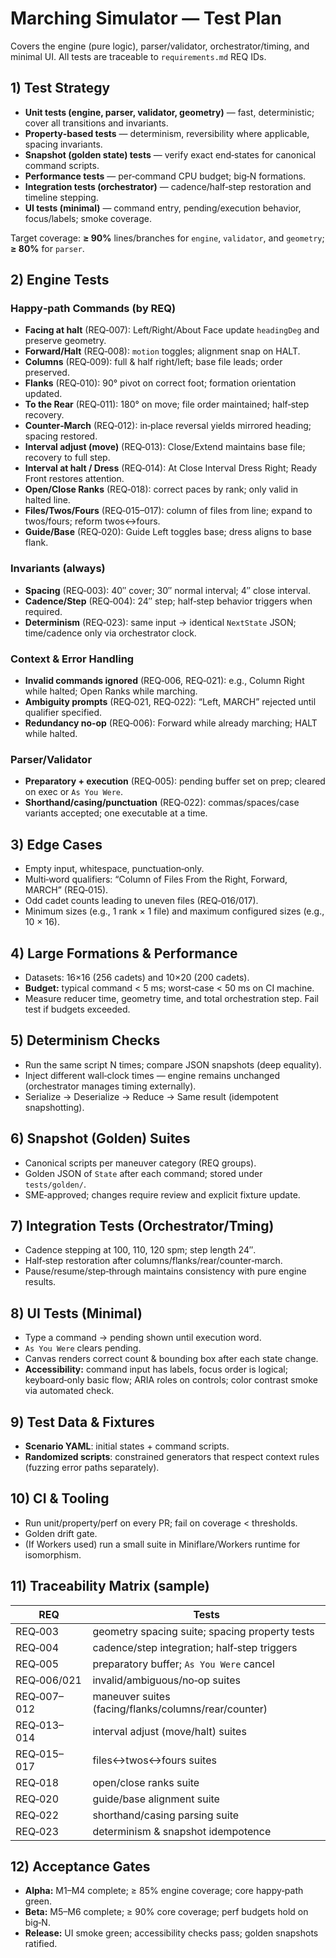 # Marching Simulator — Test Plan

Covers the engine (pure logic), parser/validator, orchestrator/timing, and minimal UI. All tests are traceable to `requirements.md` REQ IDs.

## 1) Test Strategy

- **Unit tests (engine, parser, validator, geometry)** — fast, deterministic; cover all transitions and invariants.
- **Property‑based tests** — determinism, reversibility where applicable, spacing invariants.
- **Snapshot (golden state) tests** — verify exact end‑states for canonical command scripts.
- **Performance tests** — per‑command CPU budget; big‑N formations.
- **Integration tests (orchestrator)** — cadence/half‑step restoration and timeline stepping.
- **UI tests (minimal)** — command entry, pending/execution behavior, focus/labels; smoke coverage.

Target coverage: **≥ 90%** lines/branches for `engine`, `validator`, and `geometry`; **≥ 80%** for `parser`.

## 2) Engine Tests

### Happy‑path Commands (by REQ)
- **Facing at halt** (REQ‑007): Left/Right/About Face update `headingDeg` and preserve geometry.
- **Forward/Halt** (REQ‑008): `motion` toggles; alignment snap on HALT.
- **Columns** (REQ‑009): full & half right/left; base file leads; order preserved.
- **Flanks** (REQ‑010): 90° pivot on correct foot; formation orientation updated.
- **To the Rear** (REQ‑011): 180° on move; file order maintained; half‑step recovery.
- **Counter‑March** (REQ‑012): in‑place reversal yields mirrored heading; spacing restored.
- **Interval adjust (move)** (REQ‑013): Close/Extend maintains base file; recovery to full step.
- **Interval at halt / Dress** (REQ‑014): At Close Interval Dress Right; Ready Front restores attention.
- **Open/Close Ranks** (REQ‑018): correct paces by rank; only valid in halted line.
- **Files/Twos/Fours** (REQ‑015–017): column of files from line; expand to twos/fours; reform twos↔fours.
- **Guide/Base** (REQ‑020): Guide Left toggles base; dress aligns to base flank.

### Invariants (always)
- **Spacing** (REQ‑003): 40″ cover; 30″ normal interval; 4″ close interval.
- **Cadence/Step** (REQ‑004): 24″ step; half‑step behavior triggers when required.
- **Determinism** (REQ‑023): same input → identical `NextState` JSON; time/cadence only via orchestrator clock.

### Context & Error Handling
- **Invalid commands ignored** (REQ‑006, REQ‑021): e.g., Column Right while halted; Open Ranks while marching.
- **Ambiguity prompts** (REQ‑021, REQ‑022): “Left, MARCH” rejected until qualifier specified.
- **Redundancy no‑op** (REQ‑006): Forward while already marching; HALT while halted.

### Parser/Validator
- **Preparatory + execution** (REQ‑005): pending buffer set on prep; cleared on exec or `As You Were`.
- **Shorthand/casing/punctuation** (REQ‑022): commas/spaces/case variants accepted; one executable at a time.

## 3) Edge Cases

- Empty input, whitespace, punctuation‑only.
- Multi‑word qualifiers: “Column of Files From the Right, Forward, MARCH” (REQ‑015).
- Odd cadet counts leading to uneven files (REQ‑016/017).
- Minimum sizes (e.g., 1 rank × 1 file) and maximum configured sizes (e.g., 10 × 16).

## 4) Large Formations & Performance

- Datasets: 16×16 (256 cadets) and 10×20 (200 cadets).
- **Budget:** typical command < 5 ms; worst‑case < 50 ms on CI machine.
- Measure reducer time, geometry time, and total orchestration step. Fail test if budgets exceeded.

## 5) Determinism Checks

- Run the same script N times; compare JSON snapshots (deep equality).
- Inject different wall‑clock times — engine remains unchanged (orchestrator manages timing externally).
- Serialize → Deserialize → Reduce → Same result (idempotent snapshotting).

## 6) Snapshot (Golden) Suites

- Canonical scripts per maneuver category (REQ groups).
- Golden JSON of `State` after each command; stored under `tests/golden/`.
- SME‑approved; changes require review and explicit fixture update.

## 7) Integration Tests (Orchestrator/Tming)

- Cadence stepping at 100, 110, 120 spm; step length 24″.
- Half‑step restoration after columns/flanks/rear/counter‑march.
- Pause/resume/step‑through maintains consistency with pure engine results.

## 8) UI Tests (Minimal)

- Type a command → pending shown until execution word.
- `As You Were` clears pending.
- Canvas renders correct count & bounding box after each state change.
- **Accessibility:** command input has labels, focus order is logical; keyboard‑only basic flow; ARIA roles on controls; color contrast smoke via automated check.

## 9) Test Data & Fixtures

- **Scenario YAML**: initial states + command scripts.
- **Randomized scripts**: constrained generators that respect context rules (fuzzing error paths separately).

## 10) CI & Tooling

- Run unit/property/perf on every PR; fail on coverage < thresholds.
- Golden drift gate.
- (If Workers used) run a small suite in Miniflare/Workers runtime for isomorphism.

## 11) Traceability Matrix (sample)

| REQ | Tests |
|---|---|
| REQ‑003 | geometry spacing suite; spacing property tests |
| REQ‑004 | cadence/step integration; half‑step triggers |
| REQ‑005 | preparatory buffer; `As You Were` cancel |
| REQ‑006/021 | invalid/ambiguous/no‑op suites |
| REQ‑007–012 | maneuver suites (facing/flanks/columns/rear/counter) |
| REQ‑013–014 | interval adjust (move/halt) suites |
| REQ‑015–017 | files↔twos↔fours suites |
| REQ‑018 | open/close ranks suite |
| REQ‑020 | guide/base alignment suite |
| REQ‑022 | shorthand/casing parsing suite |
| REQ‑023 | determinism & snapshot idempotence |

## 12) Acceptance Gates

- **Alpha:** M1–M4 complete; ≥ 85% engine coverage; core happy‑path green.
- **Beta:** M5–M6 complete; ≥ 90% core coverage; perf budgets hold on big‑N.
- **Release:** UI smoke green; accessibility checks pass; golden snapshots ratified.

